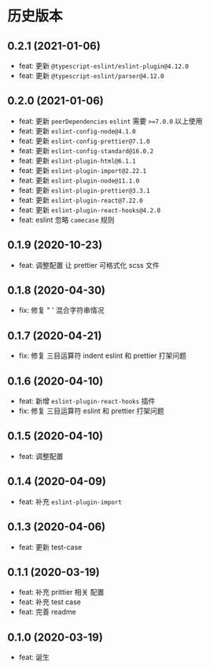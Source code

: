 # 历史版本

## 0.2.1 (2021-01-06)

* feat: 更新 `@typescript-eslint/eslint-plugin@4.12.0`
* feat: 更新 `@typescript-eslint/parser@4.12.0`
## 0.2.0 (2021-01-06)
* feat: 更新 `peerDependencies` `eslint` 需要 `>=7.0.0` 以上使用
* feat: 更新 `eslint-config-node@4.1.0`
* feat: 更新 `eslint-config-prettier@7.1.0`
* feat: 更新 `eslint-config-standard@16.0.2`
* feat: 更新 `eslint-plugin-html@6.1.1`
* feat: 更新 `eslint-plugin-import@2.22.1`
* feat: 更新 `eslint-plugin-node@11.1.0`
* feat: 更新 `eslint-plugin-prettier@3.3.1`
* feat: 更新 `eslint-plugin-react@7.22.0`
* feat: 更新 `eslint-plugin-react-hooks@4.2.0`
* feat: eslint 忽略 `camecase` 规则
## 0.1.9 (2020-10-23)
* feat: 调整配置 让 prettier 可格式化 scss 文件

## 0.1.8 (2020-04-30)
* fix: 修复 " ' 混合字符串情况

## 0.1.7 (2020-04-21)
* fix: 修复 三目运算符 indent eslint 和 prettier 打架问题
## 0.1.6 (2020-04-10)
* feat: 新增 `eslint-plugin-react-hooks` 插件
* fix: 修复 三目运算符 eslint 和 prettier 打架问题

## 0.1.5 (2020-04-10)
* feat: 调整配置

## 0.1.4 (2020-04-09)
* feat: 补充 `eslint-plugin-import`

## 0.1.3 (2020-04-06)
* feat: 更新 test-case

## 0.1.1 (2020-03-19)
* feat: 补充 prittier 相关 配置
* feat: 补充 test case
* feat: 完善 readme

## 0.1.0 (2020-03-19)
* feat: 诞生